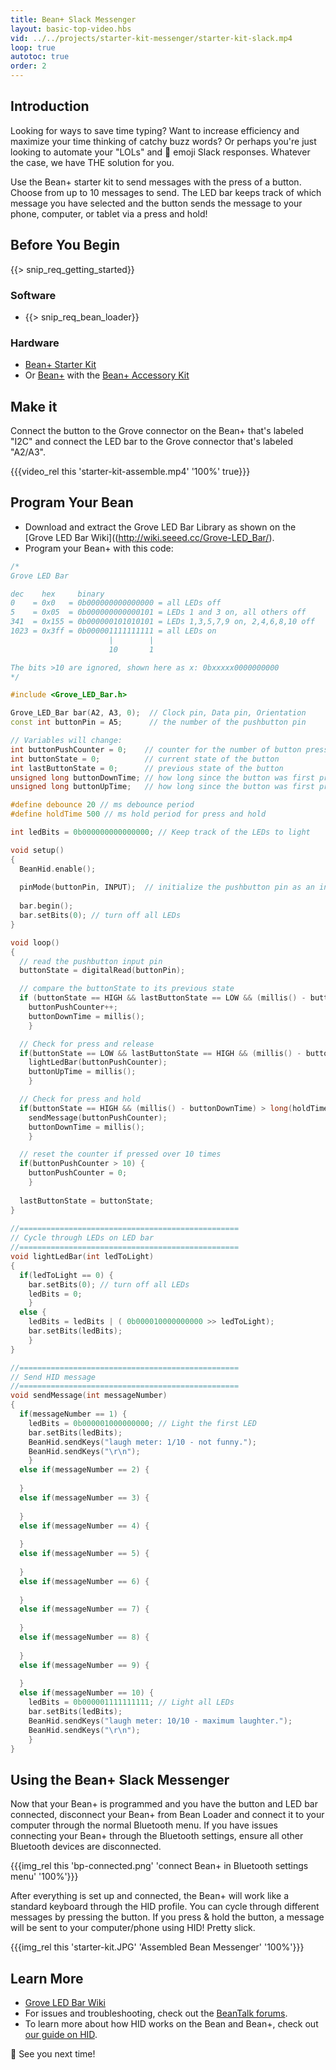 ```yaml
---
title: Bean+ Slack Messenger
layout: basic-top-video.hbs
vid: ../../projects/starter-kit-messenger/starter-kit-slack.mp4
loop: true
autotoc: true
order: 2
---
```


## Introduction

Looking for ways to save time typing? Want to increase efficiency and maximize your time thinking of catchy buzz words? Or perhaps you're just looking to automate your "LOLs" and 😬 emoji Slack responses. Whatever the case, we have THE solution for you.

Use the Bean+ starter kit to send messages with the press of a button. Choose from up to 10 messages to send. The LED bar keeps track of which message you have selected and the button sends the message to your phone, computer, or tablet via a press and hold!

## Before You Begin

{{> snip_req_getting_started}}

### Software

* {{> snip_req_bean_loader}}

### Hardware

* [Bean+ Starter Kit](http://store.punchthrough.com/collections/kits/products/bean-starter-kit) 
* Or [Bean+](http://store.punchthrough.com/collections/bean-family/products/lightblue-bean-plus) with the [Bean+ Accessory Kit](http://store.punchthrough.com/collections/kits/products/bean-accessory-kit)

## Make it

Connect the button to the Grove connector on the Bean+ that's labeled "I2C" and connect the LED bar to the Grove connector that's labeled "A2/A3".

{{{video_rel this 'starter-kit-assemble.mp4' '100%' true}}}

## Program Your Bean

* Download and extract the Grove LED Bar Library as shown on the [Grove LED Bar Wiki]((http://wiki.seeed.cc/Grove-LED_Bar/).
* Program your Bean+ with this code:

```cpp
/*
Grove LED Bar

dec    hex     binary
0    = 0x0   = 0b000000000000000 = all LEDs off
5    = 0x05  = 0b000000000000101 = LEDs 1 and 3 on, all others off
341  = 0x155 = 0b000000101010101 = LEDs 1,3,5,7,9 on, 2,4,6,8,10 off
1023 = 0x3ff = 0b000001111111111 = all LEDs on
                      |        |
                      10       1

The bits >10 are ignored, shown here as x: 0bxxxxx0000000000
*/

#include <Grove_LED_Bar.h>

Grove_LED_Bar bar(A2, A3, 0);  // Clock pin, Data pin, Orientation
const int buttonPin = A5;      // the number of the pushbutton pin

// Variables will change:
int buttonPushCounter = 0;    // counter for the number of button presses
int buttonState = 0;          // current state of the button
int lastButtonState = 0;      // previous state of the button
unsigned long buttonDownTime; // how long since the button was first pressed 
unsigned long buttonUpTime;   // how long since the button was first pressed 

#define debounce 20 // ms debounce period
#define holdTime 500 // ms hold period for press and hold

int ledBits = 0b000000000000000; // Keep track of the LEDs to light

void setup()
{
  BeanHid.enable();
  
  pinMode(buttonPin, INPUT);  // initialize the pushbutton pin as an input
  
  bar.begin();
  bar.setBits(0); // turn off all LEDs
}

void loop()
{
  // read the pushbutton input pin
  buttonState = digitalRead(buttonPin);

  // compare the buttonState to its previous state
  if (buttonState == HIGH && lastButtonState == LOW && (millis() - buttonUpTime) > long(debounce)) {
    buttonPushCounter++;
    buttonDownTime = millis();
    }

  // Check for press and release
  if(buttonState == LOW && lastButtonState == HIGH && (millis() - buttonDownTime) > long(debounce)) {
    lightLedBar(buttonPushCounter);
    buttonUpTime = millis();
    }

  // Check for press and hold
  if(buttonState == HIGH && (millis() - buttonDownTime) > long(holdTime)) {
    sendMessage(buttonPushCounter);
    buttonDownTime = millis();
    }

  // reset the counter if pressed over 10 times
  if(buttonPushCounter > 10) {
    buttonPushCounter = 0; 
    }
    
  lastButtonState = buttonState;
}
    
//=================================================
// Cycle through LEDs on LED bar
//=================================================
void lightLedBar(int ledToLight)
{
  if(ledToLight == 0) {
    bar.setBits(0); // turn off all LEDs
    ledBits = 0;
    }
  else {
    ledBits = ledBits | ( 0b000010000000000 >> ledToLight);
    bar.setBits(ledBits);
    }
}

//=================================================
// Send HID message
//=================================================      
void sendMessage(int messageNumber)
{
  if(messageNumber == 1) {
    ledBits = 0b000001000000000; // Light the first LED
    bar.setBits(ledBits); 
    BeanHid.sendKeys("laugh meter: 1/10 - not funny.");
    BeanHid.sendKeys("\r\n");
    }
  else if(messageNumber == 2) {
    
  }
  else if(messageNumber == 3) {
    
  }
  else if(messageNumber == 4) {
    
  }
  else if(messageNumber == 5) {
    
  }
  else if(messageNumber == 6) {
    
  }
  else if(messageNumber == 7) {
    
  }
  else if(messageNumber == 8) {
    
  }
  else if(messageNumber == 9) {
    
  }
  else if(messageNumber == 10) {
    ledBits = 0b000001111111111; // Light all LEDs
    bar.setBits(ledBits); 
    BeanHid.sendKeys("laugh meter: 10/10 - maximum laughter.");
    BeanHid.sendKeys("\r\n");
    }
}
```

## Using the Bean+ Slack Messenger

Now that your Bean+ is programmed and you have the button and LED bar connected, disconnect your Bean+ from Bean Loader and connect it to your computer through the normal Bluetooth menu. If you have issues connecting your Bean+ through the Bluetooth settings, ensure all other Bluetooth devices are disconnected.

{{{img_rel this 'bp-connected.png' 'connect Bean+ in Bluetooth settings menu' '100%'}}}

After everything is set up and connected, the Bean+ will work like a standard keyboard through the HID profile. You can cycle through different messages by pressing the button. If you press & hold the button, a message will be sent to your computer/phone using HID! Pretty slick.

{{{img_rel this 'starter-kit.JPG' 'Assembled Bean Messenger' '100%'}}}

## Learn More
* [Grove LED Bar Wiki](http://wiki.seeed.cc/Grove-LED_Bar/)
* For issues and troubleshooting, check out the [BeanTalk forums](http://beantalk.punchthrough.com/).
* To learn more about how HID works on the Bean and Bean+, check out [our guide on HID]({{relativeRoot}}guides/features/hid).

😬 See you next time!
